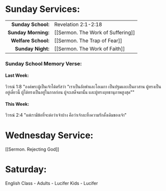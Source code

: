 
# Sunday Services:

| | |
| --:|:-- |
| **Sunday School:**  |	Revelation 2:1-2:18
| **Sunday Morning:** |	[[Sermon. The Work of Suffering]]
| **Welfare School:** |	[[Sermon. The Trap of Fear]]
| **Sunday Night:**   |  [[Sermon. The Work of Faith]]

### Sunday School Memory Verse:
#### Last Week: 

วิวรณ์ 1:8 "องค์พระผู้เป็นเจ้าได้ตรัสว่า "เราเป็นอัลฟาและโอเมกา เป็นปฐมและเป็นอวสาน ผู้ทรงเป็นอยู่เดี๋ยวนี้ ผู้ได้ทรงเป็นอยู่ในกาลก่อน ผู้จะเสด็จมานั้น และผู้ทรงฤทธานุภาพสูงสุด""

#### This Week:

วิวรณ์ 2:4 "แต่เรามีข้อที่จะต่อว่าเจ้าบ้าง คือว่าเจ้าละทิ้งความรักดั้งเดิมของเจ้า"

# Wednesday Service:

[[Sermon. Rejecting God]]

# Saturday:

English Class - Adults - Lucifer
                Kids - Lucifer
